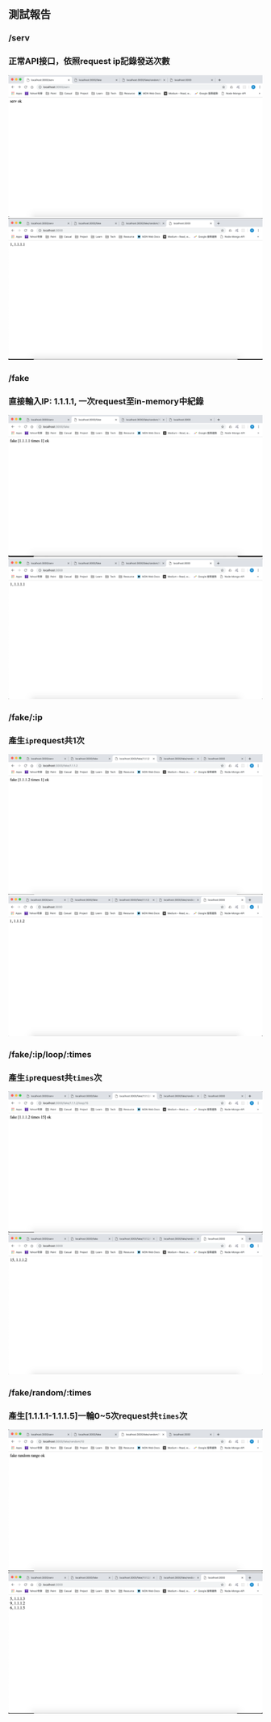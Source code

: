 測試報告
---
### /serv<br    />
### 正常API接口，依照request ip記錄發送次數
![serv1]
![serv1b]

### /fake<br  />
### 直接輸入IP: 1.1.1.1, 一次request至in-memory中紀錄
![fake1]
![fake1b]

### /fake/:ip<br  />
### 產生`ip`request共1次
![fake1ip]
![fake1ipb]

### /fake/:ip/loop/:times
### 產生`ip`request共`times`次
![fakenip]
![fakenipb]

### /fake/random/:times
### 產生[1.1.1.1-1.1.1.5]一輪0~5次request共`times`次
![faker]
![fakerb]

[serv1]: asset/readme/serv-1.png  " "
[fake1]: asset/readme/fake-1.png  " "
[fake1ip]: asset/readme/fake-1-ip.png  " "
[fakenip]: asset/readme/fake-N-ip.png  " "
[faker]: asset/readme/fake-random.png  " "

[serv1b]: asset/readme/serv-1-board.png  " "
[fake1b]: asset/readme/fake-1-board.png  " "
[fake1ipb]: asset/readme/fake-1-ip-board.png  " "
[fakenipb]: asset/readme/fake-N-ip-board.png  " "
[fakerb]: asset/readme/fake-random-board.png  " "
